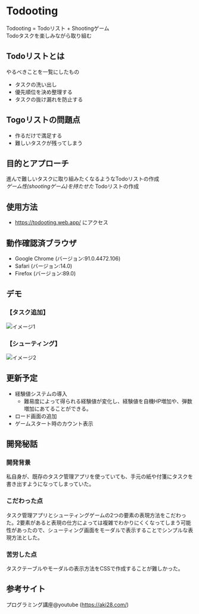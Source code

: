 # Todooting
Todooting = Todoリスト + Shootingゲーム  
Todoタスクを楽しみながら取り組む

## Todoリストとは
やるべきことを一覧にしたもの
- タスクの洗い出し
- 優先順位を決め整理する
- タスクの抜け漏れを防止する

## Togoリストの問題点
- 作るだけで満足する
- 難しいタスクが残ってしまう

## 目的とアプローチ
進んで難しいタスクに取り組みたくなるようなTodoリストの作成  
*ゲーム性(shootingゲーム)を持たせた* Todoリストの作成

## 使用方法
- https://todooting.web.app/ にアクセス

## 動作確認済ブラウザ
- Google Chrome (バージョン:91.0.4472.106)
- Safari (バージョン:14.0)
- Firefox (バージョン:89.0)

## デモ
### 【タスク追加】
![イメージ1](https://user-images.githubusercontent.com/81407420/122077322-98ad9280-ce36-11eb-95f4-f010c31a74e8.GIF)

### 【シューティング】
![イメージ2](https://user-images.githubusercontent.com/81407420/122077786-0063dd80-ce37-11eb-88f5-67b803bfd10b.GIF)

## 更新予定
- 経験値システムの導入
    - 難易度によって得られる経験値が変化し、経験値を自機HP増加や、弾数増加にあてることができる。
- ロード画面の追加
- ゲームスタート時のカウント表示

## 開発秘話
### 開発背景
私自身が、既存のタスク管理アプリを使っていても、手元の紙や付箋にタスクを書き出すようになってしまっていた。

### こだわった点
タスク管理アプリとシューティングゲームの2つの要素の表現方法をこだわった。2要素があると表現の仕方によっては複雑でわかりにくくなってしまう可能性があったので、シューティング画面をモーダルで表示することでシンプルな表現方法とした。

### 苦労した点
タスクテーブルやモーダルの表示方法をCSSで作成することが難しかった。

## 参考サイト
プログラミング講座@youtube (https://aki28.com/)